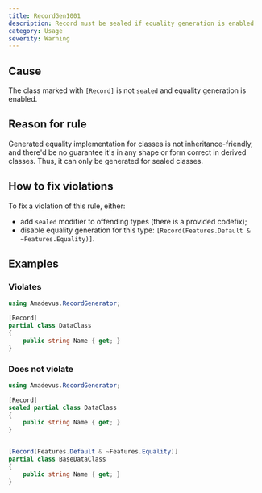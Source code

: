 ```yaml
---
title: RecordGen1001
description: Record must be sealed if equality generation is enabled
category: Usage
severity: Warning
---
```


## Cause

The class marked with `[Record]` is not `sealed` and equality generation is enabled.

## Reason for rule

Generated equality implementation for classes is not inheritance-friendly,
and there'd be no guarantee it's in any shape or form correct in derived classes.
Thus, it can only be generated for sealed classes.

## How to fix violations

To fix a violation of this rule, either:
* add `sealed` modifier to offending types (there is a provided codefix);
* disable equality generation for this type: `[Record(Features.Default & ~Features.Equality)]`.

## Examples

### Violates

```csharp
using Amadevus.RecordGenerator;

[Record]
partial class DataClass
{
    public string Name { get; }
}
```

### Does not violate

```csharp
using Amadevus.RecordGenerator;

[Record]
sealed partial class DataClass
{
    public string Name { get; }
}


[Record(Features.Default & ~Features.Equality)]
partial class BaseDataClass
{
    public string Name { get; }
}
```
